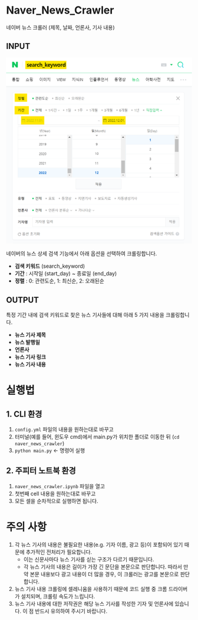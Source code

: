 # Naver_News_Crawler

네이버 뉴스 크롤러 (제목, 날짜, 언론사, 기사 내용)

## INPUT

<img src='naver_news_search.png'>

네이버의 뉴스 상세 검색 기능에서 아래 옵션을 선택하여 크롤링합니다.

- **검색 키워드** (search_keyword)
- **기간** : 시작일 (start_day) ~ 종료일 (end_day)
- **정렬** : 0: 관련도순, 1: 최신순, 2: 오래된순

## OUTPUT

특정 기간 내에 검색 키워드로 찾은 뉴스 기사들에 대해 아래 5 가지 내용을 크롤링합니다.

- **뉴스 기사 제목**
- **뉴스 발행일**
- **언론사**
- **뉴스 기사 링크**
- **뉴스 기사 내용**

# 실행법
## 1. CLI 환경

1. `config.yml` 파일의 내용을 원하는대로 바꾸고
2. 터미널(예를 들어, 윈도우 cmd)에서 main.py가 위치한 폴더로 이동한 뒤 (`cd naver_news_crawler`)
3. `python main.py` <- 명령어 실행


## 2. 주피터 노트북 환경

1. `naver_news_crawler.ipynb` 파일을 열고
2. 첫번째 cell 내용을 원하는대로 바꾸고
3. 모든 셀을 순차적으로 실행하면 됩니다.

# 주의 사항

1. 각 뉴스 기사의 내용은 불필요한 내용(e.g. 기자 이름, 광고 등)이 포함되어 있기 때문에 추가적인 전처리가 필요합니다.
   - 이는 신문사마다 뉴스 기사를 싣는 구조가 다르기 때문입니다.
   - 각 뉴스 기사의 내용은 길이가 가장 긴 문단을 본문으로 판단합니다. 따라서 만약 본문 내용보다 광고 내용이 더 많을 경우, 이 크롤러는 광고를 본문으로 판단합니다.
2. 뉴스 기사 내용 크롤링에 셀레니움을 사용하기 때문에 코드 실행 중 크롬 드라이버가 설치되며, 크롤링 속도가 느립니다.
3. 뉴스 기사 내용에 대한 저작권은 해당 뉴스 기사를 작성한 기자 및 언론사에 있습니다. 이 점 반드시 유의하여 주시기 바랍니다.